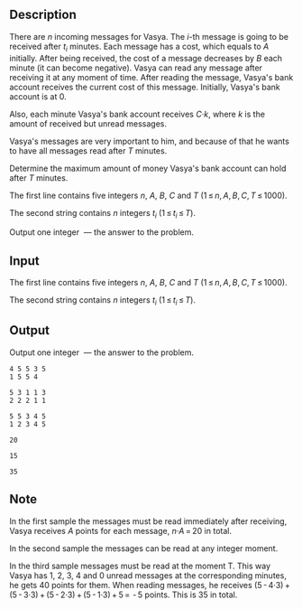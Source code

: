 ## Description

<div><p>There are <span class="tex-span"><i>n</i></span> incoming messages for Vasya. The <span class="tex-span"><i>i</i></span>-th message is going to be received after <span class="tex-span"><i>t</i><sub class="lower-index"><i>i</i></sub></span> minutes. Each message has a cost, which equals to <span class="tex-span"><i>A</i></span> initially. After being received, the cost of a message decreases by <span class="tex-span"><i>B</i></span> each minute (it can become negative). Vasya can read any message after receiving it at any moment of time. After reading the message, Vasya's bank account receives the current cost of this message. Initially, Vasya's bank account is at <span class="tex-span">0</span>.</p><p>Also, each minute Vasya's bank account receives <span class="tex-span"><i>C</i>·<i>k</i></span>, where <span class="tex-span"><i>k</i></span> is the amount of received but unread messages.</p><p>Vasya's messages are very important to him, and because of that he wants to have all messages read after <span class="tex-span"><i>T</i></span> minutes.</p><p>Determine the maximum amount of money Vasya's bank account can hold after <span class="tex-span"><i>T</i></span> minutes.</p></div><div class="input-specification"><p>The first line contains five integers <span class="tex-span"><i>n</i></span>, <span class="tex-span"><i>A</i></span>, <span class="tex-span"><i>B</i></span>, <span class="tex-span"><i>C</i></span> and <span class="tex-span"><i>T</i></span> (<span class="tex-span">1 ≤ <i>n</i>, <i>A</i>, <i>B</i>, <i>C</i>, <i>T</i> ≤ 1000</span>).</p><p>The second string contains <span class="tex-span"><i>n</i></span> integers <span class="tex-span"><i>t</i><sub class="lower-index"><i>i</i></sub></span> (<span class="tex-span">1 ≤ <i>t</i><sub class="lower-index"><i>i</i></sub> ≤ <i>T</i></span>).</p></div><div class="output-specification"><p>Output one integer &nbsp;— the answer to the problem.</p></div>

## Input

<p>The first line contains five integers <span class="tex-span"><i>n</i></span>, <span class="tex-span"><i>A</i></span>, <span class="tex-span"><i>B</i></span>, <span class="tex-span"><i>C</i></span> and <span class="tex-span"><i>T</i></span> (<span class="tex-span">1 ≤ <i>n</i>, <i>A</i>, <i>B</i>, <i>C</i>, <i>T</i> ≤ 1000</span>).</p><p>The second string contains <span class="tex-span"><i>n</i></span> integers <span class="tex-span"><i>t</i><sub class="lower-index"><i>i</i></sub></span> (<span class="tex-span">1 ≤ <i>t</i><sub class="lower-index"><i>i</i></sub> ≤ <i>T</i></span>).</p>

## Output

<p>Output one integer &nbsp;— the answer to the problem.</p>





```input1
4 5 5 3 5
1 5 5 4

```




```input2
5 3 1 1 3
2 2 2 1 1

```




```input3
5 5 3 4 5
1 2 3 4 5

```




```output1
20

```




```output2
15

```




```output3
35

```



## Note

<p>In the first sample the messages must be read immediately after receiving, Vasya receives <span class="tex-span"><i>A</i></span> points for each message, <span class="tex-span"><i>n</i>·<i>A</i> = 20</span> in total.</p><p>In the second sample the messages can be read at any integer moment.</p><p>In the third sample messages must be read at the moment T. This way Vasya has <span class="tex-span">1</span>, <span class="tex-span">2</span>, <span class="tex-span">3</span>, <span class="tex-span">4</span> and <span class="tex-span">0</span> unread messages at the corresponding minutes, he gets <span class="tex-span">40</span> points for them. When reading messages, he receives <span class="tex-span">(5 - 4·3) + (5 - 3·3) + (5 - 2·3) + (5 - 1·3) + 5 =  - 5</span> points. This is <span class="tex-span">35</span> in total.</p>
